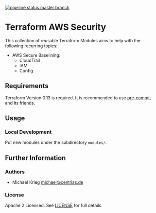 [![pipeline status master branch](https://gitlab.com/centrias/terraform-modules/terraform-aws-security/badges/master/pipeline.svg)](https://gitlab.com/centrias/terraform-modules/terraform-aws-security/-/commits/master)

# Terraform AWS Security

This collection of reusable Terraform Modules aims to help with the following recurring topics:

  * AWS Secure Baselining:
    * CloudTrail
    * IAM
    * Config

## Requirements

Terraform Version 0.13 is required. It is recommended to use [pre-commit](https://pre-commit.com/) and its friends.

## Usage

### Local Development

Put new modules under the subdirectory `modules/`.

## Further Information

### Authors

  * Michael Krieg <michael@centrias.de>

### License

Apache 2 Licensed. See [LICENSE](LICENSE) for full details.
